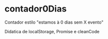 # contador0Dias
Contador estilo "estamos à 0 dias sem X evento"

Didatica de localStorage, Promise e cleanCode

